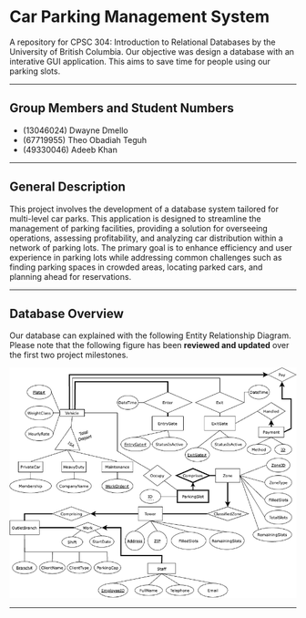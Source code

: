 # Car Parking Management System

A repository for CPSC 304: Introduction to Relational Databases by the University of British Columbia. Our objective was design a database with an interative GUI application. This aims to save time for people using our parking slots.

---

## Group Members and Student Numbers

- (13046024) Dwayne Dmello
- (67719955) Theo Obadiah Teguh
- (49330046) Adeeb Khan

---

## General Description

This project involves the development of a database system tailored for multi-level car parks. This application is designed to streamline the management of parking facilities, providing a solution for overseeing operations, assessing profitability, and analyzing car distribution within a network of parking lots. The primary goal is to enhance efficiency and user experience in parking lots while addressing common challenges such as finding parking spaces in crowded areas, locating parked cars, and planning ahead for reservations.

---

## Database Overview

Our database can explained with the following Entity Relationship Diagram. Please note that the following figure has been **reviewed and updated** over the first two project milestones.

![Project_ERD](./Figures/ERD.drawio.png)

---
